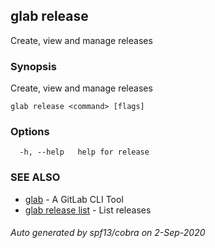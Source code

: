 ## glab release

Create, view and manage releases

### Synopsis

Create, view and manage releases

```
glab release <command> [flags]
```

### Options

```
  -h, --help   help for release
```

### SEE ALSO

* [glab](glab.md)	 - A GitLab CLI Tool
* [glab release list](glab_release_list.md)	 - List releases

###### Auto generated by spf13/cobra on 2-Sep-2020
